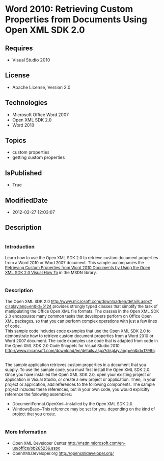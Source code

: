 # Word 2010: Retrieving Custom Properties from Documents Using Open XML SDK 2.0
## Requires
* Visual Studio 2010
## License
* Apache License, Version 2.0
## Technologies
* Microsoft Office Word 2007
* Open XML SDK 2.0
* Word 2010
## Topics
* custom properties
* getting custom properties
## IsPublished
* True
## ModifiedDate
* 2012-02-27 12:03:07
## Description

<h1><span style="font-size:medium">Introduction</span></h1>
<p><span style="font-size:small">Learn how to use the Open XML SDK 2.0 to retrieve custom document properties from a Word 2010 or Word 2007 document. This sample accompanies the
<a href="http://msdn.microsoft.com/en-us/library/hh857602.aspx">Retrieving Custom Properties from Word 2010 Documents by Using the Open XML SDK 2.0 Visual How To</a> in the MSDN library.&nbsp;</span></p>
<h1><span style="font-size:medium">Description</span></h1>
<p><span style="font-size:small">The Open XML SDK 2.0 <a href="http://www.microsoft.com/download/en/details.aspx?displaylang=en&id=5124">
http://www.microsoft.com/download/en/details.aspx?displaylang=en&amp;id=5124</a> provides strongly typed classes that simplify the task of manipulating the Office Open XML file formats. The classes in the Open XML SDK 2.0 encapsulate many common tasks that
 developers perform on Office Open XML packages, so that you can perform complex operations with just a few lines of code.</span><br>
<span style="font-size:small">This sample code includes code examples that use the Open XML SDK 2.0 to demonstrate how to retrieve custom document properties from a Word 2010 or Word 2007 document. The code examples use code that is adapted from code in the
 Open XML SDK 2.0 Code Snippets for Visual Studio 2010 <a href="http://www.microsoft.com/download/en/details.aspx?displaylang=en&id=17985">
http://www.microsoft.com/download/en/details.aspx?displaylang=en&amp;id=17985</a>.</span></p>
<p><span style="font-size:small">&nbsp;</span><br>
<span style="font-size:small">The sample application retrieves custom properties in a document that you supply. To use the sample code, you must first install the Open XML SDK 2.0. Once you have installed the Open XML SDK 2.0, open your existing project or
 application in Visual Studio, or create a new project or application. Then, in your project or application, add references to the following components. The sample project includes these references, but in your own code, you would explicitly reference the following
 assemblies:</span></p>
<ul>
<li><span style="font-size:small">DocumentFormat.OpenXml─Installed by the Open XML SDK 2.0.</span>
</li><li><span style="font-size:small">WindowsBase─This reference may be set for you, depending on the kind of project that you create.</span>
</li></ul>
<h1><span style="font-size:medium">More Information</span></h1>
<ul>
<li><span style="font-size:small">Open XML Developer Center <a href="http://msdn.microsoft.com/en-us/office/bb265236.aspx">
http://msdn.microsoft.com/en-us/office/bb265236.aspx</a> </span></li><li><span style="font-size:small">OpenXMLDeveloper.org <a href="http://openxmldeveloper.org/">
http://openxmldeveloper.org/</a></span> </li></ul>

